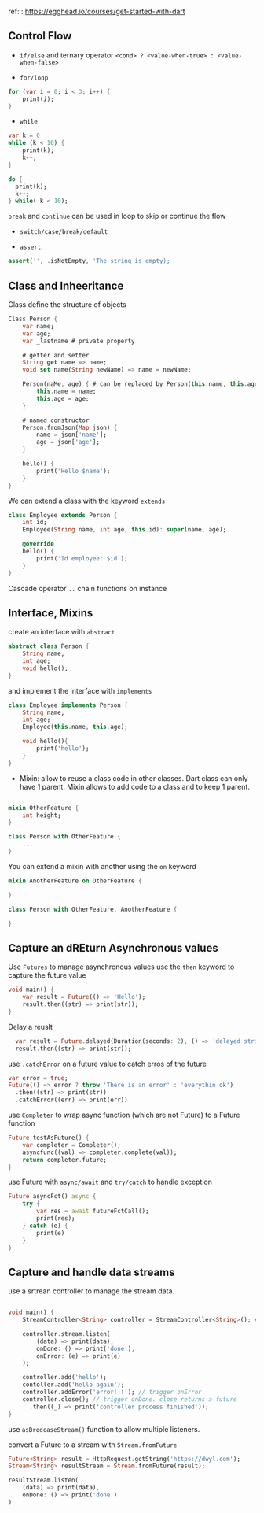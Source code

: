 ref: : https://egghead.io/courses/get-started-with-dart


## Control Flow

- `if/else` and ternary operator `<cond> ? <value-when-true> : <value-when-false>`

- `for/loop`
```dart
for (var i = 0; i < 3; i++) {
    print(i);
}
```

- `while`

```dart
var k = 0
while (k < 10) {
    print(k);
    k++;
}
```

```dart
do {
  print(k);
  k++;
} while( k < 10);
```

`break` and `continue` can be used in loop to skip or continue the flow

- `switch/case/break/default`

-  `assert`:

```dart
assert('', .isNotEmpty, 'The string is empty);
```

## Class and Inheeritance

Class define the structure of objects

```dart
Class Person {
    var name;
    var age;
    var _lastname # private property

    # getter and setter
    String get name => name;
    void set name(String newName) => name = newName;

    Person(naMe, age) { # can be replaced by Person(this.name, this.age);
        this.name = name;
        this.age = age;
    }

    # named constructor
    Person.fromJson(Map json) {
        name = json['name'];
        age = json['age'];
    }

    hello() {
        print('Hello $name');
    }
}
```

We can extend a class with the keyword `extends`

```dart
class Employee extends Person {
    int id;
    Employee(String name, int age, this.id): super(name, age);

    @override
    hello() {
        print('Id employee: $id');
    }
}
```

Cascade operator `..` chain functions on instance

## Interface, Mixins

create an interface with `abstract`

```dart
abstract class Person {
    String name;
    int age;
    void hello();
}
```

and implement the interface with `implements`

```dart
class Employee implements Person {
    String name;
    int age;
    Employee(this.name, this.age);

    void hello(){
        print('hello');
    }
}
```

- Mixin: allow to reuse a class code in other classes. Dart class can only have 1 parent.
Mixin allows to add code to a class and to keep 1 parent.

```dart

mixin OtherFeature {
    int height;
}

class Person with OtherFeature {
    ...
}
```

You can extend a mixin with another using the `on` keyword

```dart
mixin AnotherFeature on OtherFeature {

}

class Person with OtherFeature, AnotherFeature {

}
```

## Capture an dREturn Asynchronous values

Use `Futures` to manage asynchronous values
use the `then` keyword to capture the future value

```dart
void main() {
    var result = Future(() => 'Hello');
    result.then((str) => print(str));
}
```

Delay a reuslt
```dart
  var result = Future.delayed(Duration(seconds: 2), () => 'delayed string'))
  result.then((str) => print(str));
```

use `.catchError` on a future value to catch erros of the future

```dart
var error = true;
Future(() => error ? throw 'There is an error' : 'everythin ok')
  .then((str) => print(str))
  .catchError((err) => print(err))
```

use `Completer` to wrap async function (which are not Future) to a Future function

```dart
Future testAsFuture() {
    var completer = Completer();
    asyncfunc((val) => completer.complete(val));
    return completer.future;
}
```

use Future with `async/await` and `try/catch` to handle exception

```dart
Future asyncFct() async {
    try {
        var res = await futureFctCall();
        print(res);
    } catch (e) {
        print(e)
    }
}
```

## Capture and handle data streams

use a srtrean controller to manage the stream data.

```dart

void main() {
    StreamController<String> controller = StreamController<String>(); #<String> specify the type expected by the controller

    controller.stream.listen(
        (data) => print(data),
        onDone: () => print('done'),
        onError: (e) => print(e)
    );

    controller.add('hello');
    contoller.add('hello again');
    controller.addError('error!!!'); // trigger onError
    controller.close(); // trigger onDone. close returns a future
      .then((_) => print('controller process finished'));
}
```

use `asBrodcaseStream()` function to allow multiple listeners.

convert a Future to a stream with `Stream.fromFuture`

```dart
Future<String> result = HttpRequest.getString('https://dwyl.com');
Stream<String> resultStream = Stream.fromFuture(result);

resultStream.listen(
    (data) => print(data),
    onDone: () => print('done')
)
```